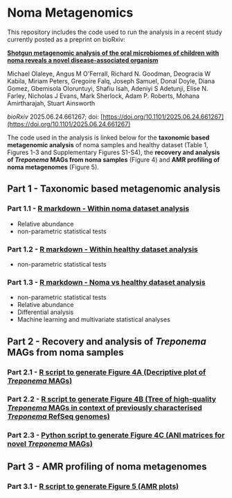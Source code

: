# Noma Metagenomics

This repository includes the code used to run the analysis in a recent study currently posted as a preprint on bioRxiv:

[**Shotgun metagenomic analysis of the oral microbiomes of children with noma reveals a novel disease-associated organism**](https://doi.org/10.1101/2025.06.24.661267)

Michael Olaleye, Angus M O'Ferrall, Richard N. Goodman, Deogracia W Kabila, Miriam Peters, Gregoire Falq, Joseph Samuel, Donal Doyle, Diana Gomez, Gbemisola Oloruntuyi, Shafiu Isah, Adeniyi S Adetunji, Elise N. Farley, Nicholas J Evans, Mark Sherlock, Adam P. Roberts, Mohana Amirtharajah, Stuart Ainsworth

*bioRxiv* 2025.06.24.661267; doi: [https://doi.org/10.1101/2025.06.24.661267](https://doi.org/10.1101/2025.06.24.661267)

The code used in the analysis is linked below for the **taxonomic based metagenomic analysis** of noma samples and healthy dataset (Table 1, Figures 1-3 and Supplementary Figures S1-S4), the **recovery and analysis of *Treponema* MAGs from noma samples** (Figure 4) and  **AMR profiling of noma metagenomes** (Figure 5).

## Part 1 - Taxonomic based metagenomic analysis

### Part 1.1 - [R markdown - Within noma dataset analysis](https://rngoodman.github.io/noma-metagenomics/code/Noma_swab_vs_saliva.html)
* Relative abundance
* non-parametric statistical tests

### Part 1.2 - [R markdown - Within healthy dataset analysis](https://rngoodman.github.io/noma-metagenomics/code/Healthy_vs_healthy.html)
* non-parametric statistical tests 

### Part 1.3 - [R markdown - Noma vs healthy dataset analysis](https://rngoodman.github.io/noma-metagenomics/code/Noma_vs_healthy.html)
* non-parametric statistical tests 
* Relative abundance
* Differential analysis
* Machine learning and multivariate statistical analyses

## Part 2 - Recovery and analysis of *Treponema* MAGs from noma samples

### Part 2.1 - [R script to generate Figure 4A (Decriptive plot of *Treponema* MAGs)](https://github.com/rngoodman/noma-metagenomics/blob/main/code/Treponema_MAGs.R)

### Part 2.2 - [R script to generate Figure 4B (Tree of high-quality *Treponema* MAGs in context of previously characterised *Treponema* RefSeq genomes)](https://github.com/rngoodman/noma-metagenomics/blob/main/code/tree.R)

### Part 2.3 - [Python script to generate Figure 4C (ANI matrices for novel *Treponema* MAGs)](https://github.com/rngoodman/noma-metagenomics/blob/main/code/ANI_visualisation_multi.py)


## Part 3 - AMR profiling of noma metagenomes

### Part 3.1 - [R script to generate Figure 5 (AMR plots)](https://github.com/rngoodman/noma-metagenomics/blob/main/code/ARGs.R)

